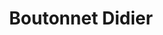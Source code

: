 ---
title: "Boutonnet Didier"
url: /villefranche-de-rouergue/boutonnet-didier-rue-du-sergent-bories/
shop: Konditorei
---